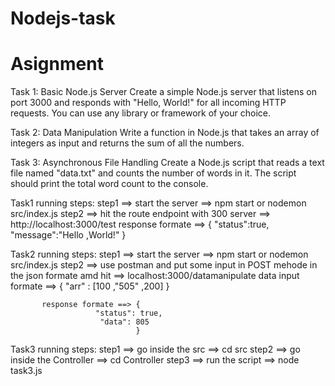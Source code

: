 # Nodejs-task

# Asignment

Task 1: Basic Node.js Server
Create a simple Node.js server that listens on port 3000 and responds with "Hello, World!" for all incoming HTTP requests. You can use any library or framework of your choice.

Task 2: Data Manipulation
Write a function in Node.js that takes an array of integers as input and returns the sum of all the numbers.

Task 3: Asynchronous File Handling
Create a Node.js script that reads a text file named "data.txt" and counts the number of words in it. The script should print the total word count to the console.

Task1 running steps:
step1 ==> start the server ==> npm start or nodemon src/index.js
step2 ==> hit the route endpoint with 300 server ==> http://localhost:3000/test
            response formate ==> {
                       "status":true,
                       "message":"Hello ,World!"
                                }    

Task2 running steps:
step1 ==> start the server ==> npm start or nodemon src/index.js
step2 ==> use postman and put some input in POST mehode in the json formate amd hit ==> localhost:3000/datamanipulate
           data input formate ==> {
             "arr" : [100 ,"505" ,200]
                                 }

           response formate ==> {
                       "status": true,
                        "data": 805
                                }                       

Task3 running steps:
   step1 ==> go inside the src ==> cd src
   step2 ==> go inside the Controller ==> cd Controller
   step3 ==> run the script ==> node task3.js